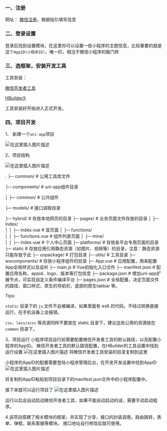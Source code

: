
### 一、注册
网址： [微信注册](https://mp.weixin.qq.com)，根据指引填写信息

### 二、登录设置
登录后找到设置模块，在这里你可以设置一些小程序的主题信息，比较重要的就是这个`AppID(小程序ID)`，唯一的，相当于微信小程序的敲门砖

### 三、选框架，安装开发工具

工具安装：

[微信开发者工具](https://developers.weixin.qq.com/miniprogram/dev/devtools/download.html)

[HBuilderX](https://www.dcloud.io/hbuilderx.html)

工具安装好开始进入正式开发。

### 四、项目开发

1、 新建一个`uni-app`项目

![在这里插入图片描述](https://img-blog.csdnimg.cn/20201010192547485.png?x-oss-process=image/watermark,type_ZmFuZ3poZW5naGVpdGk,shadow_10,text_aHR0cHM6Ly9ibG9nLmNzZG4ubmV0L3UwMTQ0NDU1MTc=,size_16,color_FFFFFF,t_70#pic_center)

2、项目结构

![在这里插入图片描述](https://img-blog.csdnimg.cn/20201010192722478.png#pic_center)



.
├─ common/              # 公用工具库文件

├─ components/          # uni-app组件目录

│  ├─ common/        # 公共组件

├─ models/              # 接口调取目录

├─ hybrid/              # 存放本地网页的目录
├─ pages/               # 业务页面文件存放的目录
│  ├─ index/            
│  │  ├─ index.vue      # 首页面
│  ├─ functions/            
│  │  ├─ functions.vue      # 组件列表页面
│  ├─ mine/            
│  │  ├─ index.vue      # 个人中心页面
├─ platforms/           # 存放各平台专用页面的目录
├─ static               # 存放应用引用静态资源（如图片、视频等）的目录，注意：静态资源只能存放于此
├─ unpackage/           # 打包目录
├─ utils/           # 工具目录
├─ wxcomponents/        # 存放小程序组件的目录
├─ App.vue              #  应用配置，用来配置App全局样式以及监听
├─ main.js              # Vue初始化入口文件
├─ manifest.json        # 配置应用名称、appid、logo、版本等打包信息
├─ package.json         # 增加uni-app扩展节点，可实现自定义条件编译平台
├─ pages.json         # 全局配置，决定页面文件的路径、窗口样式、原生的导航栏、底部的原生tabbar 等。

Tips:

`static` 目录下的 `js` 文件不会被编译，如果里面有 es6 的代码，不经过转换直接运行，在手机设备上会报错。

`css`、`less/scss` 等资源同样不要放在 static 目录下，建议这些公用的资源放在 `common` 目录下。

3、项目运行
小程序项目运行前需要配置微信开发者工具的默认路径，以及配置小程序的AppID。
微信开发者工具的默认路径配置，在HBuilder的工具设置中找到运行设置
![在这里插入图片描述](https://img-blog.csdnimg.cn/2020101019472527.png?x-oss-process=image/watermark,type_ZmFuZ3poZW5naGVpdGk,shadow_10,text_aHR0cHM6Ly9ibG9nLmNzZG4ubmV0L3UwMTQ0NDU1MTc=,size_16,color_FFFFFF,t_70#pic_center)
将微信开发者工具安装的目录复制到这里

小程序的AppID的配置需要登陆小程序管理后台，在开发开发设置中找到AppID
![在这里插入图片描述](https://img-blog.csdnimg.cn/20201010200154850.png?x-oss-process=image/watermark,type_ZmFuZ3poZW5naGVpdGk,shadow_10,text_aHR0cHM6Ly9ibG9nLmNzZG4ubmV0L3UwMTQ0NDU1MTc=,size_16,color_FFFFFF,t_70#pic_center)

将复制的AppID粘贴到项目目录下的manifest.json文件中的小程序配置中。

接下来就可以运行项目了
![在这里插入图片描述](https://img-blog.csdnimg.cn/20201010200451449.png?x-oss-process=image/watermark,type_ZmFuZ3poZW5naGVpdGk,shadow_10,text_aHR0cHM6Ly9ibG9nLmNzZG4ubmV0L3UwMTQ0NDU1MTc=,size_16,color_FFFFFF,t_70#pic_center)

运行以后会自动启动微信开发者工具，如果不能自动启动的话，需要手动启动程序。

4.该项目搭建了相关模块的框架，并实现了分享，接口的封装调用，路由跳转，表单，弹框，联系客服等模块。
接口地址自行修改后就可使用。
